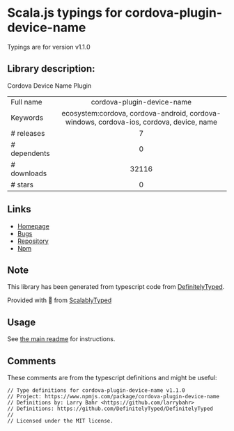 
# Scala.js typings for cordova-plugin-device-name

Typings are for version v1.1.0

## Library description:
Cordova Device Name Plugin

|                    |                 |
| ------------------ | :-------------: |
| Full name          | cordova-plugin-device-name |
| Keywords           | ecosystem:cordova, cordova-android, cordova-windows, cordova-ios, cordova, device, name |
| # releases         | 7 |
| # dependents       | 0 |
| # downloads        | 32116 |
| # stars            | 0 |

## Links
- [Homepage](https://github.com/becvert/cordova-plugin-device-name)
- [Bugs](https://github.com/becvert/cordova-plugin-device-name/issues)
- [Repository](https://github.com/becvert/cordova-plugin-device-name)
- [Npm](https://www.npmjs.com/package/cordova-plugin-device-name)
    


## Note
This library has been generated from typescript code from [DefinitelyTyped](https://definitelytyped.org).

Provided with :purple_heart: from [ScalablyTyped](https://github.com/oyvindberg/ScalablyTyped)

## Usage
See [the main readme](../../readme.md) for instructions.

## Comments

These comments are from the typescript definitions and might be useful:
```
// Type definitions for cordova-plugin-device-name v1.1.0
// Project: https://www.npmjs.com/package/cordova-plugin-device-name
// Definitions by: Larry Bahr <https://github.com/larrybahr>
// Definitions: https://github.com/DefinitelyTyped/DefinitelyTyped
//
// Licensed under the MIT license.

```

